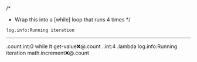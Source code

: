 /*
 * Wrap this into a [while] loop that runs 4 times
 */
```hyperlambda
log.info:Running iteration
```
---
.count:int:0
while
   lt
      get-value:x:@.count
      .:int:4
   .lambda
      log.info:Running iteration
      math.increment:x:@.count
